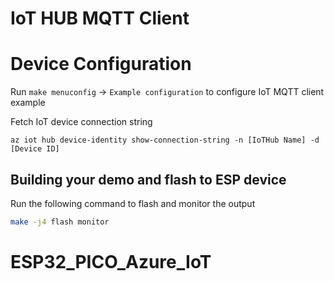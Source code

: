 # IoT HUB MQTT Client

# Device Configuration

Run `make menuconfig` -> `Example configuration` to configure IoT MQTT client example

Fetch IoT device connection string
```
az iot hub device-identity show-connection-string -n [IoTHub Name] -d [Device ID]
```

## Building your demo and flash to ESP device

Run the following command to flash and monitor the output

``` bash
make -j4 flash monitor
```
# ESP32_PICO_Azure_IoT

